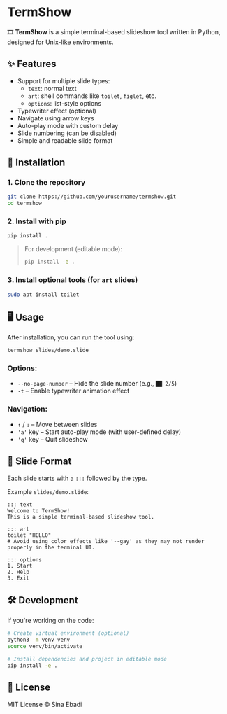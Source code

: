 # TermShow

🎞️ **TermShow** is a simple terminal-based slideshow tool written in Python, designed for Unix-like environments.

## ✨ Features

- Support for multiple slide types:
  - `text`: normal text
  - `art`: shell commands like `toilet`, `figlet`, etc.
  - `options`: list-style options
- Typewriter effect (optional)
- Navigate using arrow keys
- Auto-play mode with custom delay
- Slide numbering (can be disabled)
- Simple and readable slide format

## 🚀 Installation

### 1. Clone the repository

```bash
git clone https://github.com/yourusername/termshow.git
cd termshow
```

### 2. Install with pip

```bash
pip install .
```

> For development (editable mode):
>
> ```bash
> pip install -e .
> ```

### 3. Install optional tools (for `art` slides)

```bash
sudo apt install toilet
```

## 🖥️ Usage

After installation, you can run the tool using:

```bash
termshow slides/demo.slide
```

### Options:

- `--no-page-number` – Hide the slide number (e.g., `██ 2/5`)
- `-t` – Enable typewriter animation effect

### Navigation:

- `↑` / `↓` – Move between slides
- `'a'` key – Start auto-play mode (with user-defined delay)
- `'q'` key – Quit slideshow

## 📝 Slide Format

Each slide starts with a `:::` followed by the type.

Example `slides/demo.slide`:

```
::: text
Welcome to TermShow!
This is a simple terminal-based slideshow tool.

::: art
toilet "HELLO"
# Avoid using color effects like '--gay' as they may not render properly in the terminal UI.

::: options
1. Start
2. Help
3. Exit
```

## 🛠️ Development

If you're working on the code:

```bash
# Create virtual environment (optional)
python3 -m venv venv
source venv/bin/activate

# Install dependencies and project in editable mode
pip install -e .
```

## 📄 License

MIT License © Sina Ebadi
